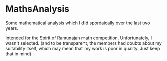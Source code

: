 # MathsAnalysis
Some mathematical analysis which I did spordaically over the last two years.

Intended for the Spirit of Ramunajan math competition. 
Unfortunately, I wasn't selected.
(and to be transparent, the members had doubts about my suitability itself, which may mean that my work is poor in quality. Just keep that in mind)
